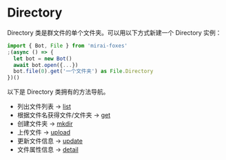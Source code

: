 # Directory

Directory 类是群文件的单个文件夹。可以用以下方式新建一个 Directory 实例：

```js
import { Bot, File } from 'mirai-foxes'
;(async () => {
  let bot = new Bot()
  await bot.open({...})
  bot.file(0).get('一个文件夹') as File.Directory
})()
```

以下是 Directory 类拥有的方法导航。

- 列出文件列表 -> [list](list.md)
- 根据文件名获得文件/文件夹 -> [get](get.md)
- 创建文件夹 -> [mkdir](mkdir.md)
- 上传文件 -> [upload](upload.md)
- 更新文件信息 -> [update](update.md)
- 文件属性信息 -> [detail](detail.md)
